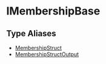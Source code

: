 # IMembershipBase

## Type Aliases

- [MembershipStruct](type-aliases/MembershipStruct.md)
- [MembershipStructOutput](type-aliases/MembershipStructOutput.md)
